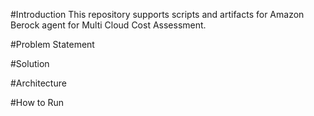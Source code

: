 #Introduction
This repository supports scripts and artifacts for Amazon Berock agent for Multi Cloud Cost Assessment.

#Problem Statement

#Solution

#Architecture

#How to Run
